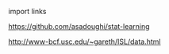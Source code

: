 import links

https://github.com/asadoughi/stat-learning

http://www-bcf.usc.edu/~gareth/ISL/data.html

